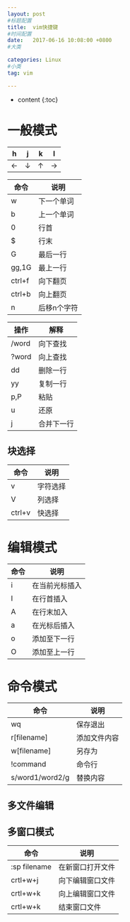 ```yaml
---
layout: post
#标题配置
title:  vim快捷键
#时间配置
date:   2017-06-16 10:08:00 +0800
#大类

categories: Linux
#小类
tag: vim

---
```

* content
{:toc}


# 一般模式

|h|j|k|l|
|---|---|---|---|
|←|↓|↑|→|

|命令|说明|
|---|---|
|w|下一个单词|
|b|上一个单词|
|0|行首|
|$|行末|
|G|最后一行|
|gg,1G|最上一行|
|ctrl+f|向下翻页|  
|ctrl+b|向上翻页|
|n<space>|后移n个字符

|操作|解释|
|---|---|
|/word|向下查找|
|?word|向上查找|
|dd|删除一行|
|yy|复制一行|
|p,P|粘贴|
|u|还原|
|j|合并下一行|

## 块选择

|命令|说明|
|---|---|
|v|字符选择|
|V|列选择|
|ctrl+v|快选择|

# 编辑模式

|命令|说明|
|---|---|
|i|在当前光标插入|
|I|在行首插入|
|A|在行末加入|
|a|在光标后插入|
|o|添加至下一行|
|O|添加至上一行|

# 命令模式

|命令|说明|
|---|---|
|wq|保存退出|
|r[filename]|添加文件内容|
|w[filename]|另存为|
|!command|命令行|
|s/word1/word2/g|替换内容|

## 多文件编辑

## 多窗口模式
|命令|说明|
|---|---|
|:sp filename|在新窗口打开文件|
|crtl+w+j|向下编辑窗口文件|
|crtl+w+k|向上编辑窗口文件|
|crtl+w+k|结束窗口文件|